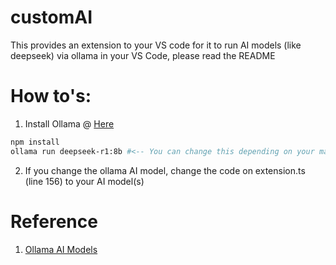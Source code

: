# customAI
This provides an extension to your VS code for it to run AI models (like deepseek) via ollama in your VS Code, please read the README


# How to's:
1. Install Ollama @ [Here](https://ollama.com/download)
```bash
npm install
ollama run deepseek-r1:8b #<-- You can change this depending on your machine
```
2. If you change the ollama AI model, change the code on extension.ts (line 156) to your AI model(s)

# Reference
1. [Ollama AI Models](https://ollama.com/library/deepseek-r1)